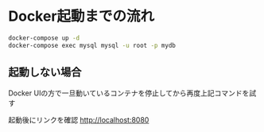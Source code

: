 # Docker起動までの流れ

```bash
docker-compose up -d
docker-compose exec mysql mysql -u root -p mydb
```

## 起動しない場合
Docker UIの方で一旦動いているコンテナを停止してから再度上記コマンドを試す

起動後にリンクを確認
[http://localhost:8080](http://localhost:8080)
